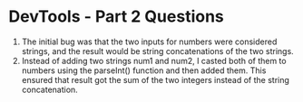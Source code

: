 # DevTools - Part 2 Questions

1. The initial bug was that the two inputs for numbers were considered strings, and the result would be string concatenations of the two strings.
2. Instead of adding two strings num1 and num2, I casted both of them to numbers using the parseInt() function and then added them. This ensured that result got the sum of the two integers instead of the string concatenation. 